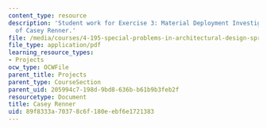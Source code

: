 ```yaml
---
content_type: resource
description: 'Student work for Exercise 3: Material Deployment Investigation courtesy
  of Casey Renner.'
file: /media/courses/4-195-special-problems-in-architectural-design-spring-2005/89f8333a70378c6f180eebf6e1721383_3rener.pdf
file_type: application/pdf
learning_resource_types:
- Projects
ocw_type: OCWFile
parent_title: Projects
parent_type: CourseSection
parent_uid: 205994c7-198d-9bd8-636b-b61b9b3feb2f
resourcetype: Document
title: Casey Renner
uid: 89f8333a-7037-8c6f-180e-ebf6e1721383
---
```

